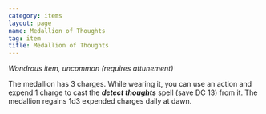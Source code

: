 ```yaml
---
category: items
layout: page
name: Medallion of Thoughts 
tag: item
title: Medallion of Thoughts 
---
```


_Wondrous item, uncommon (requires attunement)_ 

The medallion has 3 charges. While wearing it, you can use an action and expend 1 charge to cast the **_detect thoughts_** spell (save DC 13) from it. The medallion regains 1d3 expended charges daily at dawn. 
